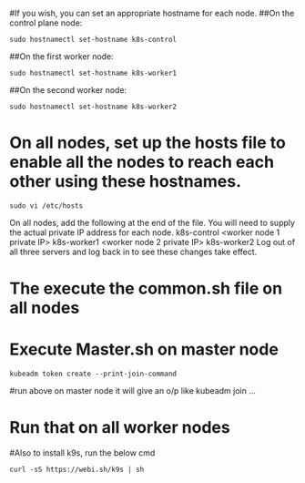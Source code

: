 #If you wish, you can set an appropriate hostname for each node.
##On the control plane node:
```
sudo hostnamectl set-hostname k8s-control
```
##On the first worker node:
```
sudo hostnamectl set-hostname k8s-worker1
```
##On the second worker node:
```
sudo hostnamectl set-hostname k8s-worker2
```
# On all nodes, set up the hosts file to enable all the nodes to reach each other using these hostnames.
```
sudo vi /etc/hosts
```

On all nodes, add the following at the end of the file. You will need to supply the actual private IP address for each node.
<control plane node private IP> k8s-control
<worker node 1 private IP> k8s-worker1
<worker node 2 private IP> k8s-worker2
Log out of all three servers and log back in to see these changes take effect.
  
# The execute the common.sh file on all nodes
# Execute Master.sh on master node
```
kubeadm token create --print-join-command
```
#run above on master node 
it will give an o/p like kubeadm join ...

# Run that on all worker nodes

#Also to install k9s, run the below cmd

```
curl -sS https://webi.sh/k9s | sh
```



